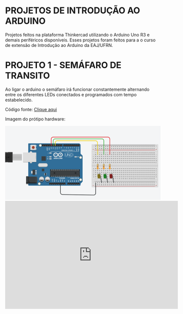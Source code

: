 # PROJETOS DE INTRODUÇÃO AO ARDUINO
Projetos feitos na plataforma Thinkercad utilizando o Arduino Uno R3 e demais periféricos disponíveis. Esses projetos foram feitos para a o curso de extensão de Introdução ao Arduino da EAJ/UFRN.

# PROJETO 1 - SEMÁFARO DE TRANSITO

Ao ligar o arduino o semáfaro irá funcionar constantemente alternando entre os diferentes LEDs conectados e programados com tempo estabelecido.

Código fonte: <a href="https://github.com/emelynfreire/introducao-ao-arduino/blob/main/atividade_1_sem_faro_de_tr_nsito1.ino">Clique aqui</a>

Imagem do prótipo hardware:

<img src="https://github.com/emelynfreire/introducao-ao-arduino/blob/main/imgs/projeto_semafaro_atividade_1.PNG?raw=true">

<iframe width="560" height="350" src="https://www.tinkercad.com/embed/jvRW4QaWKiE?editbtn=1" frameborder="0" marginwidth="0" marginheight="0" scrolling="no"></iframe>
